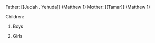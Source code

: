 Father: [[Judah . Yehuda]] (Matthew 1)
Mother: [[Tamar]] (Matthew 1)

Children:
1) Boys
	
2) Girls
	